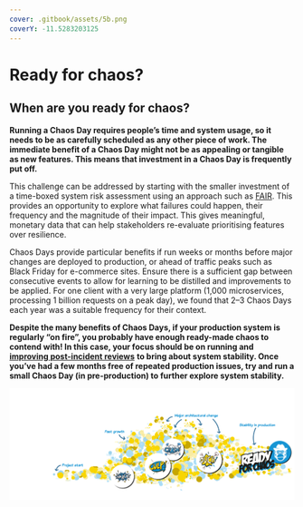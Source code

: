 ```yaml
---
cover: .gitbook/assets/5b.png
coverY: -11.5283203125
---
```


# Ready for chaos?

## **When are you ready for chaos?**

**Running a Chaos Day requires people’s time and system usage, so it needs to be as carefully scheduled as any other piece of work. The immediate benefit of a Chaos Day might not be as appealing or tangible as new features. This means that investment in a Chaos Day is frequently put off.**&#x20;

This challenge can be addressed by starting with the smaller investment of a time-boxed system risk assessment using an approach such as [FAIR](https://www.fairinstitute.org/what-is-fair). This provides an opportunity to explore what failures could happen, their frequency and the magnitude of their impact.  This gives meaningful, monetary data that can help stakeholders re-evaluate prioritising features over resilience.

Chaos Days provide particular benefits if run weeks or months before major changes are deployed to production, or ahead of traffic peaks such as Black Friday for e-commerce sites.  Ensure there is a sufficient gap between consecutive events to allow for learning to be distilled and improvements to be applied. For one client with a very large platform (1,000 microservices, processing 1 billion requests on a peak day), we found that 2–3 Chaos Days each year was a suitable frequency for their context.

**Despite the many benefits of Chaos Days, if your production system is regularly “on fire”, you probably have enough ready-made chaos to contend with!  In this case, your focus should be on running and** [**improving post-incident reviews**](https://extfiles.etsy.com/DebriefingFacilitationGuide.pdf) **to bring about system stability.  Once you’ve had a few months free of repeated production issues, try and run a small Chaos Day (in pre-production) to further explore system stability.**

![](.gitbook/assets/ready@4x.png)
